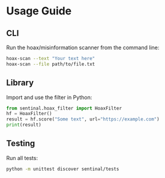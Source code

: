 # Usage Guide

## CLI
Run the hoax/misinformation scanner from the command line:

```bash
hoax-scan --text "Your text here"
hoax-scan --file path/to/file.txt
```

## Library
Import and use the filter in Python:

```python
from sentinal.hoax_filter import HoaxFilter
hf = HoaxFilter()
result = hf.score("Some text", url="https://example.com")
print(result)
```

## Testing
Run all tests:
```bash
python -m unittest discover sentinal/tests
```
